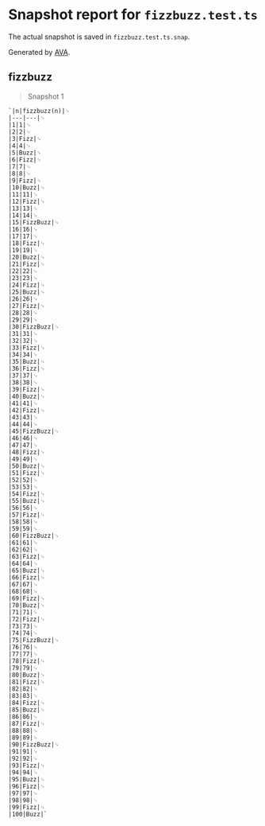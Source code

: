# Snapshot report for `fizzbuzz.test.ts`

The actual snapshot is saved in `fizzbuzz.test.ts.snap`.

Generated by [AVA](https://avajs.dev).

## fizzbuzz

> Snapshot 1

    `|n|fizzbuzz(n)|␊
    |---|---|␊
    |1|1|␊
    |2|2|␊
    |3|Fizz|␊
    |4|4|␊
    |5|Buzz|␊
    |6|Fizz|␊
    |7|7|␊
    |8|8|␊
    |9|Fizz|␊
    |10|Buzz|␊
    |11|11|␊
    |12|Fizz|␊
    |13|13|␊
    |14|14|␊
    |15|FizzBuzz|␊
    |16|16|␊
    |17|17|␊
    |18|Fizz|␊
    |19|19|␊
    |20|Buzz|␊
    |21|Fizz|␊
    |22|22|␊
    |23|23|␊
    |24|Fizz|␊
    |25|Buzz|␊
    |26|26|␊
    |27|Fizz|␊
    |28|28|␊
    |29|29|␊
    |30|FizzBuzz|␊
    |31|31|␊
    |32|32|␊
    |33|Fizz|␊
    |34|34|␊
    |35|Buzz|␊
    |36|Fizz|␊
    |37|37|␊
    |38|38|␊
    |39|Fizz|␊
    |40|Buzz|␊
    |41|41|␊
    |42|Fizz|␊
    |43|43|␊
    |44|44|␊
    |45|FizzBuzz|␊
    |46|46|␊
    |47|47|␊
    |48|Fizz|␊
    |49|49|␊
    |50|Buzz|␊
    |51|Fizz|␊
    |52|52|␊
    |53|53|␊
    |54|Fizz|␊
    |55|Buzz|␊
    |56|56|␊
    |57|Fizz|␊
    |58|58|␊
    |59|59|␊
    |60|FizzBuzz|␊
    |61|61|␊
    |62|62|␊
    |63|Fizz|␊
    |64|64|␊
    |65|Buzz|␊
    |66|Fizz|␊
    |67|67|␊
    |68|68|␊
    |69|Fizz|␊
    |70|Buzz|␊
    |71|71|␊
    |72|Fizz|␊
    |73|73|␊
    |74|74|␊
    |75|FizzBuzz|␊
    |76|76|␊
    |77|77|␊
    |78|Fizz|␊
    |79|79|␊
    |80|Buzz|␊
    |81|Fizz|␊
    |82|82|␊
    |83|83|␊
    |84|Fizz|␊
    |85|Buzz|␊
    |86|86|␊
    |87|Fizz|␊
    |88|88|␊
    |89|89|␊
    |90|FizzBuzz|␊
    |91|91|␊
    |92|92|␊
    |93|Fizz|␊
    |94|94|␊
    |95|Buzz|␊
    |96|Fizz|␊
    |97|97|␊
    |98|98|␊
    |99|Fizz|␊
    |100|Buzz|`
